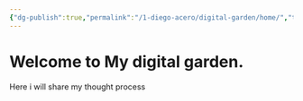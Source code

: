 ```yaml
---
{"dg-publish":true,"permalink":"/1-diego-acero/digital-garden/home/","tags":["gardenEntry"]}
---
```


# Welcome to My digital garden.

Here i will share my thought process